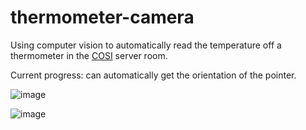# thermometer-camera

Using computer vision to automatically read the temperature off a thermometer in the [COSI](https://github.com/COSI-Lab) server room.

Current progress: can automatically get the orientation of the pointer.

![image](https://user-images.githubusercontent.com/70862148/222617749-d1160cc7-48aa-4a3b-9085-7e0f8c2db302.png)

![image](https://user-images.githubusercontent.com/70862148/224885978-1b295677-96d9-4d8a-87e0-862389e768a9.png)
